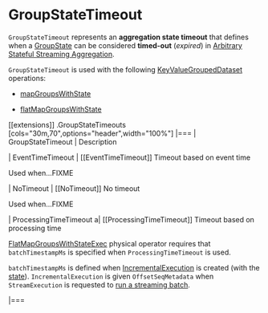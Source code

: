# GroupStateTimeout

`GroupStateTimeout` represents an **aggregation state timeout** that defines when a [GroupState](GroupState.md) can be considered **timed-out** (_expired_) in [Arbitrary Stateful Streaming Aggregation](arbitrary-stateful-streaming-aggregation/index.md).

`GroupStateTimeout` is used with the following [KeyValueGroupedDataset](KeyValueGroupedDataset.md) operations:

* [mapGroupsWithState](KeyValueGroupedDataset.md#mapGroupsWithState)

* [flatMapGroupsWithState](KeyValueGroupedDataset.md#flatMapGroupsWithState)

[[extensions]]
.GroupStateTimeouts
[cols="30m,70",options="header",width="100%"]
|===
| GroupStateTimeout
| Description

| EventTimeTimeout
| [[EventTimeTimeout]] Timeout based on event time

Used when...FIXME

| NoTimeout
| [[NoTimeout]] No timeout

Used when...FIXME

| ProcessingTimeTimeout
a| [[ProcessingTimeTimeout]] Timeout based on processing time

[FlatMapGroupsWithStateExec](physical-operators/FlatMapGroupsWithStateExec.md) physical operator requires that `batchTimestampMs` is specified when `ProcessingTimeTimeout` is used.

`batchTimestampMs` is defined when [IncrementalExecution](IncrementalExecution.md) is created (with the [state](IncrementalExecution.md#state)). `IncrementalExecution` is given `OffsetSeqMetadata` when `StreamExecution` is requested to [run a streaming batch](micro-batch-execution/MicroBatchExecution.md#runBatch).

|===
